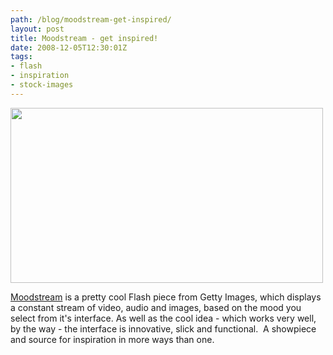 ```yaml
---
path: /blog/moodstream-get-inspired/
layout: post
title: Moodstream - get inspired!
date: 2008-12-05T12:30:01Z
tags:
- flash
- inspiration
- stock-images
---
```


<a href="http://moodstream.gettyimages.com/" target="_blank"><img class="alignnone size-full wp-image-437" title="moodstream" src="http://uploads.psyked.co.uk/2008/12/moodstream.jpg" alt="" width="500" height="280" /></a>

<a href="http://moodstream.gettyimages.com/" target="_blank">Moodstream</a> is a pretty cool Flash piece from Getty Images, which displays a constant stream of video, audio and images, based on the mood you select from it's interface. As well as the cool idea - which works very well, by the way - the interface is innovative, slick and functional.  A showpiece and source for inspiration in more ways than one.